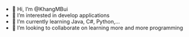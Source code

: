 - 👋 Hi, I’m @KhangMBui
- 👀 I’m interested in develop applications
- 🌱 I’m currently learning Java, C#, Python,...
- 💞️ I’m looking to collaborate on learning more and more programming


<!---
KhangMBui/KhangMBui is a ✨ special ✨ repository because its `README.md` (this file) appears on your GitHub profile.
You can click the Preview link to take a look at your changes.
--->
